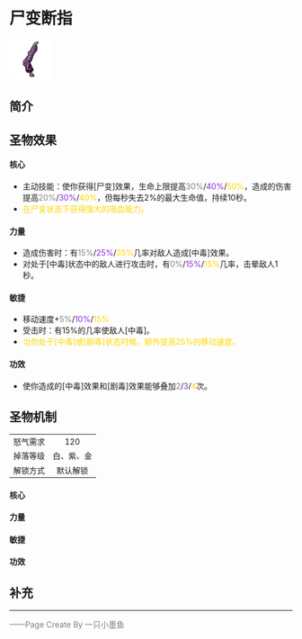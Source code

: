 # 尸变断指
![尸变断指](../Img/Texture2D_Potion/尸变断指.png)
## 简介
## 圣物效果
#### **核心**  

- 主动技能：使你获得[尸变]效果，生命上限提高<font color=gray>30%</font>/<font color=BlueViolet>40%</font>/<font color=gold>50%</font>，造成的伤害提高<font color=gray>20%</font>/<font color=BlueViolet>30%</font>/<font color=gold>40%</font>，但每秒失去2%的最大生命值，持续10秒。
- <font color=gold>在尸变状态下获得强大的吸血能力。</font>

#### **力量** 
- 造成伤害时：有<font color=gray>15%</font>/<font color=BlueViolet>25%</font>/<font color=gold>35%</font>几率对敌人造成[中毒]效果。
- 对处于[中毒]状态中的敌人进行攻击时，有<font color=gray>0%</font>/<font color=BlueViolet>15%</font>/<font color=gold>15%</font>几率，击晕敌人1秒。

#### **敏捷**
- 移动速度+<font color=gray>5%</font>/<font color=BlueViolet>10%</font>/<font color=gold>15%</font>
- 受击时：有15%的几率使敌人[中毒]。
- <font color=gold>当你处于[中毒]或[剧毒]状态时候，额外提高25%的移动速度。</font>

#### **功效**

- 使你造成的[中毒]效果和[剧毒]效果能够叠加<font color=gray>2</font>/<font color=BlueViolet>3</font>/<font color=gold>4</font>次。

## 圣物机制
|||
| :----: | :----: |
|怒气需求|120|
|掉落等级|白、紫、金|
|解锁方式|默认解锁|

#### **核心**

#### **力量**

#### **敏捷**

#### **功效**


## 补充

---

<font color=grey>——Page Create By 一只小墨鱼</font>
